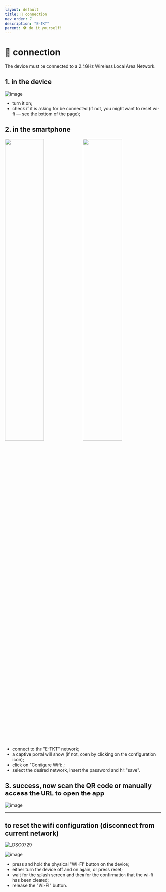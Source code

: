 ```yaml
---
layout: default
title: 📶 connection
nav_order: 7
description: "E-TKT"
parent: 🛠️ do it yourself!
---
```


# 📶 **connection**

The device must be connected to a 2.4GHz Wireless Local Area Network.

## 1. in the device

![image](https://user-images.githubusercontent.com/15098003/196288878-c1d163cf-1c81-4d74-9b00-c7b1c382f926.png)

- turn it on;
- check if it is asking for be connected (if not, you might want to reset wi-fi — see the bottom of the page);

## 2. in the smartphone

<img src="https://user-images.githubusercontent.com/15098003/196286312-b999314a-c00f-4264-a46f-8d1228cad924.png" width="50%"><img src="https://user-images.githubusercontent.com/15098003/196286314-c6752573-8ceb-456d-aed5-2d2571dc633b.png" width="50%">

- connect to the "E-TKT" network;
- a captive portal will show (if not, open by clicking on the configuration icon);
- click on "Configure Wifi: ;
- select the desired network, insert the password and hit "save".

## 3. success, now scan the QR code or manually access the URL to open the app

![image](https://user-images.githubusercontent.com/15098003/196287118-b797de82-fde9-4ebf-82c0-716149194815.png)
 
----

## to reset the wifi configuration (disconnect from current network)

![_DSC0729](https://user-images.githubusercontent.com/15098003/196286421-695d4b6f-33fd-4a2d-a6f5-8c169c958e76.jpg)

![image](https://user-images.githubusercontent.com/15098003/196287056-4af73b3e-97f8-49bd-8c57-238fa931bda6.png)

- press and hold the physical "WI-FI" button on the device;
- either turn the device off and on again, or press reset;
- wait for the splash screen and then for the confirmation that the wi-fi has been cleared;
- release the "WI-FI" button.
